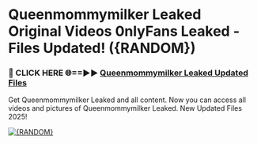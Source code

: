 # Queenmommymilker Leaked Original Videos 0nlyFans Leaked - Files Updated! ({RANDOM})

<h3>🔴 CLICK HERE 🌐==►► <a href="https://betterlinks.top/A2PfLJ" rel="nofollow">Queenmommymilker Leaked Updated Files</a></h3>

Get Queenmommymilker Leaked and all content. Now you can access all videos and pictures of Queenmommymilker Leaked. New Updated Files 2025!

[![{RANDOM}](https://i.imgur.com/ppqm5kG.gif)](https://betterlinks.top/A2PfLJ)